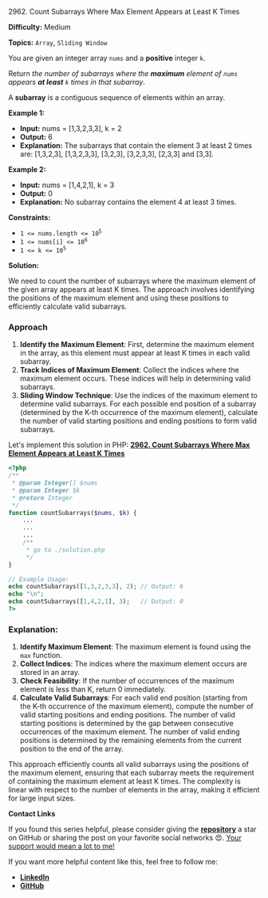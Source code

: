 2962\. Count Subarrays Where Max Element Appears at Least K Times

**Difficulty:** Medium

**Topics:** `Array`, `Sliding Window`

You are given an integer array `nums` and a **positive** integer `k`.

Return _the number of subarrays where the **maximum** element of `nums` appears **at least** `k` times in that subarray_.

A **subarray** is a contiguous sequence of elements within an array.

**Example 1:**

- **Input:** nums = [1,3,2,3,3], k = 2
- **Output:** 6
- **Explanation:** The subarrays that contain the element 3 at least 2 times are: [1,3,2,3], [1,3,2,3,3], [3,2,3], [3,2,3,3], [2,3,3] and [3,3].

**Example 2:**

- **Input:** nums = [1,4,2,1], k = 3
- **Output:** 0
- **Explanation:** No subarray contains the element 4 at least 3 times.



**Constraints:**

- <code>1 <= nums.length <= 10<sup>5</sup></code>
- <code>1 <= nums[i] <= 10<sup>6</sup></code>
- <code>1 <= k <= 10<sup>5</sup></code>



**Solution:**

We need to count the number of subarrays where the maximum element of the given array appears at least K times. The approach involves identifying the positions of the maximum element and using these positions to efficiently calculate valid subarrays.

### Approach
1. **Identify the Maximum Element**: First, determine the maximum element in the array, as this element must appear at least K times in each valid subarray.
2. **Track Indices of Maximum Element**: Collect the indices where the maximum element occurs. These indices will help in determining valid subarrays.
3. **Sliding Window Technique**: Use the indices of the maximum element to determine valid subarrays. For each possible end position of a subarray (determined by the K-th occurrence of the maximum element), calculate the number of valid starting positions and ending positions to form valid subarrays.

Let's implement this solution in PHP: **[2962. Count Subarrays Where Max Element Appears at Least K Times](https://github.com/mah-shamim/leet-code-in-php/tree/main/algorithms/002962-count-subarrays-where-max-element-appears-at-least-k-times/solution.php)**

```php
<?php
/**
 * @param Integer[] $nums
 * @param Integer $k
 * @return Integer
 */
function countSubarrays($nums, $k) {
    ...
    ...
    ...
    /**
     * go to ./solution.php
     */
}

// Example Usage:
echo countSubarrays([1,3,2,3,3], 2); // Output: 6
echo "\n";
echo countSubarrays([1,4,2,1], 3);   // Output: 0
?>
```

### Explanation:

1. **Identify Maximum Element**: The maximum element is found using the `max` function.
2. **Collect Indices**: The indices where the maximum element occurs are stored in an array.
3. **Check Feasibility**: If the number of occurrences of the maximum element is less than K, return 0 immediately.
4. **Calculate Valid Subarrays**: For each valid end position (starting from the K-th occurrence of the maximum element), compute the number of valid starting positions and ending positions. The number of valid starting positions is determined by the gap between consecutive occurrences of the maximum element. The number of valid ending positions is determined by the remaining elements from the current position to the end of the array.

This approach efficiently counts all valid subarrays using the positions of the maximum element, ensuring that each subarray meets the requirement of containing the maximum element at least K times. The complexity is linear with respect to the number of elements in the array, making it efficient for large input sizes.

**Contact Links**

If you found this series helpful, please consider giving the **[repository](https://github.com/mah-shamim/leet-code-in-php)** a star on GitHub or sharing the post on your favorite social networks 😍. [Your support would mean a lot to me!](https://isolatedcompliments.com/v09uayg6h?key=a647d02f1aafcddaf10536d7cd00bd7c)

If you want more helpful content like this, feel free to follow me:

- **[LinkedIn](https://www.linkedin.com/in/arifulhaque/)**
- **[GitHub](https://github.com/mah-shamim)**
